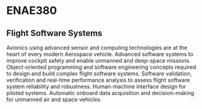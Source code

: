 # ENAE380

## Flight Software Systems

Avionics using advanced sensor and computing technologies are at the heart of every modern Aerospace vehicle. Advanced software systems to improve cockpit safety and enable unmanned and deep-space missions. Object-oriented programming and software engineering concepts required to design and build complex flight software systems. Software validation, verification and real-time performance analysis to assess flight software system reliability and robustness. Human-machine interface design for piloted systems. Automatic onboard data acquisition and decision-making for unmanned air and space vehicles.
